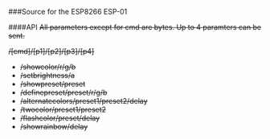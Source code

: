 ###Source for the ESP8266 ESP-01

####API
~~All parameters except for cmd are bytes. Up to 4 paramters can be sent.~~

~~/[cmd]/[p1]/[p2]/[p3]/[p4]~~

* ~~/showcolor/r/g/b~~
* ~~/setbrightness/a~~
* ~~/showpreset/preset~~
* ~~/definepreset/preset/r/g/b~~
* ~~/alternatecolors/preset1/preset2/delay~~
* ~~/twocolor/preset1/preset2~~
* ~~/flashcolor/preset/delay~~
* ~~/showrainbow/delay~~


